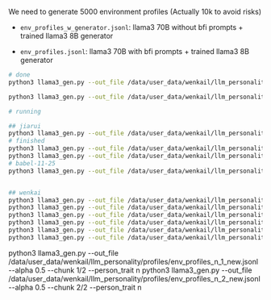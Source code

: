 We need to generate 5000 environment profiles (Actually 10k to avoid risks)


- `env_profiles_w_generator.jsonl`: llama3 70B without bfi prompts + trained llama3 8B generator

- `env_profiles.jsonl`: llama3 70B with bfi prompts + trained llama3 8B generator

```bash
# done
python3 llama3_gen.py --out_file /data/user_data/wenkail/llm_personality/profiles/env_profiles_1_alpha0.jsonl --alpha 0.0 --chunk 1/5

python3 llama3_gen.py --out_file /data/user_data/wenkail/llm_personality/profiles/env_profiles_1_alpha1.jsonl --alpha 1.0 --chunk 1/5

# running

## jiarui
python3 llama3_gen.py --out_file /data/user_data/wenkail/llm_personality/profiles/env_profiles_o_1.jsonl --alpha 0.5 --chunk 1/2 --person_trait o
# finished
python3 llama3_gen.py --out_file /data/user_data/wenkail/llm_personality/profiles/env_profiles_o_2.jsonl --alpha 0.5 --chunk 2/2 --person_trait o
python3 llama3_gen.py --out_file /data/user_data/wenkail/llm_personality/profiles/env_profiles_c_1.jsonl --alpha 0.5 --chunk 1/2 --person_trait c
# babel-11-25
python3 llama3_gen.py --out_file /data/user_data/wenkail/llm_personality/profiles/env_profiles_c_2.jsonl --alpha 0.5 --chunk 2/2 --person_trait c


## wenkai
python3 llama3_gen.py --out_file /data/user_data/wenkail/llm_personality/profiles/env_profiles_e_1.jsonl --alpha 0.5 --chunk 1/2 --person_trait e
python3 llama3_gen.py --out_file /data/user_data/wenkail/llm_personality/profiles/env_profiles_e_2.jsonl --alpha 0.5 --chunk 2/2 --person_trait e
python3 llama3_gen.py --out_file /data/user_data/wenkail/llm_personality/profiles/env_profiles_a_1.jsonl --alpha 0.5 --chunk 1/2 --person_trait a
python3 llama3_gen.py --out_file /data/user_data/wenkail/llm_personality/profiles/env_profiles_a_2.jsonl --alpha 0.5 --chunk 2/2 --person_trait a
python3 llama3_gen.py --out_file /data/user_data/wenkail/llm_personality/profiles/env_profiles_n_1_new.jsonl --alpha 0.5 --chunk 1/2 --person_trait n
python3 llama3_gen.py --out_file /data/user_data/wenkail/llm_personality/profiles/env_profiles_n_2_new.jsonl --alpha 0.5 --chunk 2/2 --person_trait n
```


python3 llama3_gen.py --out_file /data/user_data/wenkail/llm_personality/profiles/env_profiles_n_1_new.jsonl --alpha 0.5 --chunk 1/2 --person_trait n
python3 llama3_gen.py --out_file /data/user_data/wenkail/llm_personality/profiles/env_profiles_n_2_new.jsonl --alpha 0.5 --chunk 2/2 --person_trait n